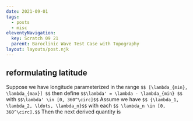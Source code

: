 ```yaml
---
date: 2021-09-01
tags:
  - posts
  - misc
eleventyNavigation:
  key: Scratch 09 21
  parent: Baroclinic Wave Test Case with Topography
layout: layouts/post.njk
---
```


## reformulating latitude

Suppose we have longitude parameterized in the range `$$ [\lambda_{min}, \lambda_{max}] $$`
then define `$$\lambda' = \lambda - \lambda_{min} $$` with `$$\lambda' \in [0, 360^\circ]$$`
Assume we have `$$ {\lambda_1, \lambda_2, \ldots, \lambda_n}$$` with each `$$ \lambda_n \in [0, 360^\circ].$$`
Then the next derived quantity is 
